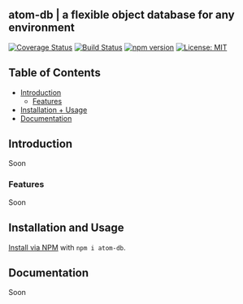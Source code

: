 ## atom-db | a flexible object database for any environment
[![Coverage Status](https://coveralls.io/repos/github/MatthewZito/atom-db/badge.svg?branch=master)](https://coveralls.io/github/MatthewZito/atom-db?branch=master)
[![Build Status](https://travis-ci.org/MatthewZito/atom-db.svg?branch=master)](https://travis-ci.org/MatthewZito/atom-db)
[![npm version](https://badge.fury.io/js/vivisector.svg)](https://badge.fury.io/js/atom-db)
[![License: MIT](https://img.shields.io/badge/License-MIT-yellow.svg)](https://opensource.org/licenses/MIT)

## Table of Contents
-   [Introduction](#intro)
    -   [Features](#feat)
-   [Installation + Usage](#usage)
-   [Documentation](#docs)

## <a name="intro"></a> Introduction
Soon

### <a name="feat"></a> Features
Soon

## <a name="usage"></a> Installation and Usage
[Install via NPM](https://www.npmjs.com/package/atom-db) with `npm i atom-db`.

## <a name="docs"></a> Documentation
Soon